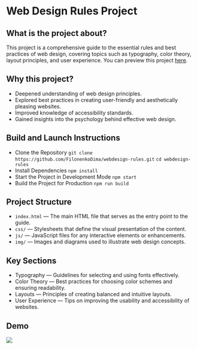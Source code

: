 # Web Design Rules Project

## What is the project about?

This project is a comprehensive guide to the essential rules and best practices of web design, covering topics such as typography, color theory, layout principles, and user experience. You can preview this project [here](https://filonenkodima.github.io/webdesign-rules/).

## Why this project?

- Deepened understanding of web design principles.
- Explored best practices in creating user-friendly and aesthetically pleasing websites.
- Improved knowledge of accessibility standards.
- Gained insights into the psychology behind effective web design.

## Build and Launch Instructions

- Clone the Repository
`git clone https://github.com/FilonenkoDima/webdesign-rules.git`
`cd webdesign-rules`
- Install Dependencies
`npm install`
- Start the Project in Development Mode
`npm start`
- Build the Project for Production
`npm run build`

## Project Structure
- `index.html` — The main HTML file that serves as the entry point to the guide.
- `css/` — Stylesheets that define the visual presentation of the content.
- `js/` — JavaScript files for any interactive elements or enhancements.
- `img/` — Images and diagrams used to illustrate web design concepts.

## Key Sections
- Typography — Guidelines for selecting and using fonts effectively.
- Color Theory — Best practices for choosing color schemes and ensuring readability.
- Layouts — Principles of creating balanced and intuitive layouts.
- User Experience — Tips on improving the usability and accessibility of websites.
 
## Demo
 ![](https://github.com/FilonenkoDima/webdesign-rules/blob/main/demo.gif)
